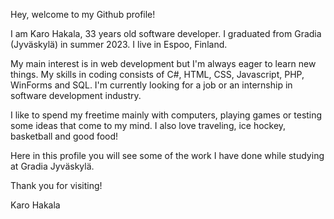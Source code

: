 Hey, welcome to my Github profile!

I am Karo Hakala, 33 years old software developer. I graduated from Gradia (Jyväskylä) in summer 2023. I live in Espoo, Finland. 

My main interest is in web development but I'm always eager to learn new things. 
My skills in coding consists of C#, HTML, CSS, Javascript, PHP, WinForms and SQL.
I'm currently looking for a job or an internship in software development industry.

I like to spend my freetime mainly with computers, playing games or testing some ideas that come to my mind. 
I also love traveling, ice hockey, basketball and good food!

Here in this profile you will see some of the work I have done while studying at Gradia Jyväskylä.

Thank you for visiting!

Karo Hakala


<!---
hakalakaro/hakalakaro is a ✨ special ✨ repository because its `README.md` (this file) appears on your GitHub profile.
You can click the Preview link to take a look at your changes.
--->

